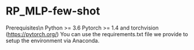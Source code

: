 # RP_MLP-few-shot
  Prerequisites\n
  Python >= 3.6
  Pytorch >= 1.4 and torchvision (https://pytorch.org/)
  You can use the requirements.txt file we provide to setup the environment via Anaconda.
